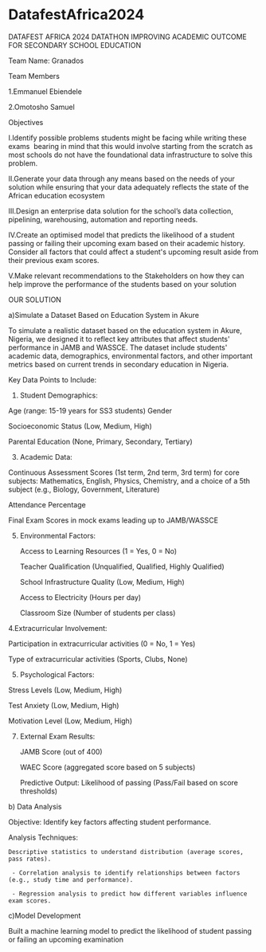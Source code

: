 # DatafestAfrica2024
DATAFEST AFRICA 2024 DATATHON IMPROVING ACADEMIC OUTCOME FOR SECONDARY SCHOOL EDUCATION


Team Name: Granados

Team Members

1.Emmanuel Ebiendele

2.Omotosho Samuel

Objectives

I.Identify possible problems students might be facing while writing these exams  bearing in mind that this would involve starting from the scratch as most schools do not have the foundational data infrastructure to solve this problem.  

II.Generate your data through any means based on the needs of your solution while ensuring that your data adequately reflects the state of the African education ecosystem

III.Design an enterprise data solution for the school’s data collection, pipelining, warehousing, automation and reporting needs.

IV.Create an optimised model that predicts the likelihood of a student passing or failing their upcoming exam based on their academic history. Consider all factors that could affect a student's upcoming result aside from their previous exam scores.

V.Make relevant recommendations to the Stakeholders on how they can help improve the performance of the students based on your solution



OUR SOLUTION

a)Simulate a Dataset Based on Education System in Akure

To simulate a realistic dataset based on the education system in Akure, Nigeria, we designed it to reflect key attributes that affect students' performance in JAMB and WASSCE. The dataset  include students' academic data, demographics, environmental factors, and other important metrics based on current trends in secondary education in Nigeria.


 Key Data Points to Include:
1. Student Demographics:
   
 Age (range: 15-19 years for SS3 students)
  Gender
  
   Socioeconomic Status (Low, Medium, High)
   
   Parental Education (None, Primary, Secondary, Tertiary)

3. Academic Data:
   
  Continuous Assessment Scores (1st term, 2nd term, 3rd term) for core subjects: Mathematics, English, Physics, Chemistry, and a choice of a 5th subject (e.g., Biology, Government, Literature)
  
   Attendance Percentage
   
   Final Exam Scores in mock exams leading up to JAMB/WASSCE

5. Environmental Factors:
   
    Access to Learning Resources (1 = Yes, 0 = No)
   
   Teacher Qualification (Unqualified, Qualified, Highly Qualified)
   
   School Infrastructure Quality (Low, Medium, High)
   
   Access to Electricity (Hours per day)
   
    Classroom Size (Number of students per class)

4.Extracurricular Involvement:

  Participation in extracurricular activities (0 = No, 1 = Yes)
  
  Type of extracurricular activities (Sports, Clubs, None)

5. Psychological Factors:
   
  Stress Levels (Low, Medium, High)
  
   Test Anxiety (Low, Medium, High)
   
  Motivation Level (Low, Medium, High)

7. External Exam Results:
   
   JAMB Score (out of 400)
   
    WAEC Score (aggregated score based on 5 subjects)
   
    Predictive Output: Likelihood of passing (Pass/Fail based on score thresholds)


b) Data Analysis

Objective: Identify key factors affecting student performance.

Analysis Techniques:

    Descriptive statistics to understand distribution (average scores, pass rates).
    
     - Correlation analysis to identify relationships between factors (e.g., study time and performance).
     
     - Regression analysis to predict how different variables influence exam scores.

c)Model Development 

Built a machine learning model to predict the likelihood of student passing or failing an upcoming examination
